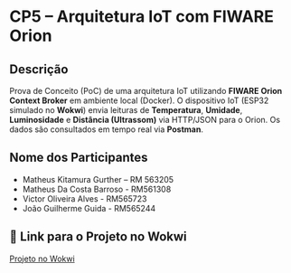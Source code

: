 # CP5 – Arquitetura IoT com FIWARE Orion

## Descrição
Prova de Conceito (PoC) de uma arquitetura IoT utilizando **FIWARE Orion Context Broker** em ambiente local (Docker). O dispositivo IoT (ESP32 simulado no **Wokwi**) envia leituras de **Temperatura**, **Umidade**, **Luminosidade** e **Distância (Ultrassom)** via HTTP/JSON para o Orion. Os dados são consultados em tempo real via **Postman**.

## Nome dos Participantes
- Matheus Kitamura Gurther – RM 563205
- Matheus Da Costa Barroso - RM561308
- Victor Oliveira Alves - RM565723
- João Guilherme Guida - RM565244

## 🔗 Link para o Projeto no Wokwi

[Projeto no Wokwi](https://wokwi.com/projects/445542487420828673)
